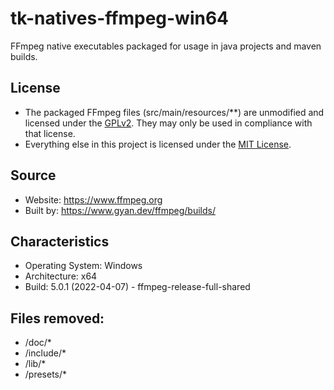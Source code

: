 # tk-natives-ffmpeg-win64
FFmpeg native executables packaged for usage in java projects and maven builds.

## License
* The packaged FFmpeg files (src/main/resources/**) are unmodified and licensed under the [GPLv2](http://www.gnu.org/licenses/old-licenses/gpl-2.0.html). They may only be used in compliance with that license.
* Everything else in this project is licensed under the [MIT License](LICENSE).

## Source ##
* Website: https://www.ffmpeg.org
* Built by: https://www.gyan.dev/ffmpeg/builds/

## Characteristics ##
* Operating System: Windows
* Architecture: x64
* Build: 5.0.1 (2022-04-07) - ffmpeg-release-full-shared

## Files removed: ##
* /doc/*
* /include/*
* /lib/*
* /presets/*
